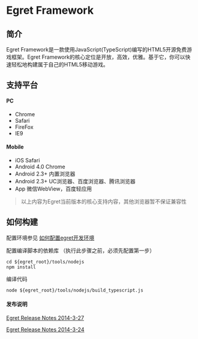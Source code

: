 Egret Framework
================================================



简介
-------------------

Egret Framework是一款使用JavaScript(TypeScript)编写的HTML5开源免费游戏框架。Egret Framework的核心定位是开放，高效，优雅。基于它，你可以快速轻松地构建属于自己的HTML5移动游戏。


支持平台
--------------------
#### PC
* Chrome
* Safari
* FireFox
* IE9

#### Mobile
* iOS Safari
* Android 4.0 Chrome
* Android 2.3+ 内置浏览器
* Android 2.3+ UC浏览器、百度浏览器、腾讯浏览器
* App 微信WebView，百度轻应用

> 以上内容为Egret当前版本的核心支持内容，其他浏览器暂不保证兼容性


如何构建
-------------------------
配置环境参见 [如何配置egret开发环境](https://github.com/egret-team/egret/wiki)

配置编译脚本的依赖库 （执行此步骤之前，必须先配置第一步）
```
cd ${egret_root}/tools/nodejs
npm install 
```

编译代码
```
node ${egret_root}/tools/nodejs/build_typescript.js
```



#### 发布说明
[Egret Release Notes 2014-3-27](/docs/ReleaseNotes.md)

[Egret Release Notes 2014-3-24](/docs/ReleaseNotes.md)

